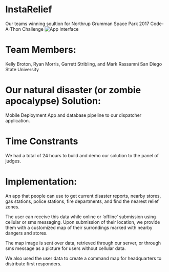 # InstaRelief
Our teams winning soultion for Northrup Grumman Space Park 2017 Code-A-Thon Challenge
![App Interface](https://i.gyazo.com/1fba33558b55df5b4ba8ca9bbe21cb4c.png)
# Team Members:
Kelly Broton, Ryan Morris, Garrett Stribling, and Mark Rassamni
San Diego State University
# Our natural disaster (or zombie apocalypse) Solution:
Mobile Deployment App and database pipeline to our dispatcher application.
# Time Constrants
We had a total of 24 hours to build and demo our solution to the panel of judges.
# Implementation:
An app that people can use to get current disaster reports, nearby stores, gas stations, police stations, fire departments, and find the nearest relief zones.


The user can receive this data while online or ‘offline’ submission using cellular or sms messaging. Upon submission of their location, we provide them with a customized map of their surrondings marked with nearby dangers and stores.


The map image is sent over data, retrieved through our server, or through sms message as a picture for users without cellular data.

We also used the user data to  create a command map for headquarters to distribute first responders.
